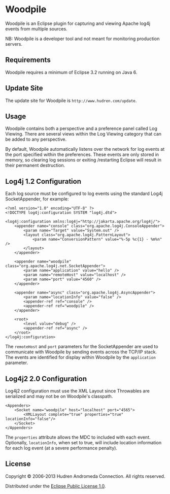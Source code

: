 # Woodpile

Woodpile is an Eclipse plugin for capturing and viewing Apache log4j events from multiple sources.

NB: Woodpile is a developer tool and not meant for monitoring production servers.

## Requirements

Woodpile requires a minimum of Eclipse 3.2 running on Java 6.

## Update Site

The update site for Woodpile is `http://www.hudren.com/update`.

## Usage

Woodpile contains both a perspective and a preference panel called Log Viewing. There are several views within the Log Viewing category that can be added to any perspective.

By default, Woodpile automatically listens over the network for log events at the port specified within the preferences. These events are only stored in memory, so clearing log sessions or exiting /restarting Eclipse will result in their permanent destruction.

## Log4j 1.2 Configuration

Each log source must be configured to log events using the standard Log4j SocketAppender, for example:

<pre><code>&lt;?xml version="1.0" encoding="UTF-8" ?&gt;
&lt;!DOCTYPE log4j:configuration SYSTEM "log4j.dtd"&gt;

&lt;log4j:configuration xmlns:log4j="http://jakarta.apache.org/log4j/"&gt;
	&lt;appender name="console" class="org.apache.log4j.ConsoleAppender"&gt;
		&lt;param name="Target" value="System.out" /&gt;
		&lt;layout class="org.apache.log4j.PatternLayout"&gt;
			&lt;param name="ConversionPattern" value="%-5p %c{1} - %m%n" /&gt;
		&lt;/layout&gt;
	&lt;/appender&gt;

	&lt;appender name="woodpile" class="org.apache.log4j.net.SocketAppender"&gt;
		&lt;param name="application" value="hello" /&gt;
		&lt;param name="remoteHost" value="localhost" /&gt;
		&lt;param name="port" value="4560" /&gt;
	&lt;/appender&gt;

	&lt;appender name="async" class="org.apache.log4j.AsyncAppender"&gt;
		&lt;param name="locationInfo" value="false" /&gt;
		&lt;appender-ref ref="console" /&gt;
		&lt;appender-ref ref="woodpile" /&gt;
	&lt;/appender&gt;

	&lt;root&gt;
		&lt;level value="debug" /&gt;
		&lt;appender-ref ref="async" /&gt;
	&lt;/root&gt;
&lt;/log4j:configuration&gt;
</code></pre>


The `remoteHost` and `port` parameters for the SocketAppender are used to communicate with Woodpile by sending events across the TCP/IP stack. The events are identified for display within Woodpile by the `application` parameter.

## Log4j2 2.0 Configuration

Log4j2 configuration must use the XML Layout since Throwables are serialized and may not be on Woodpile's classpath.

<pre><code>&lt;Appenders&gt;
	&lt;Socket name="woodpile" host="localhost" port="4565"&gt;
		&lt;XMLLayout complete="true" properties="true" locationInfo="false"/&gt;
	&lt;/Socket&gt;
&lt;/Appenders&gt;
</code></pre>

The `properties` attribute allows the MDC to included with each event. Optionally, `locationInfo`, when set to true, will include location information for each log event (at a severe performance penalty).

## License

Copyright &copy; 2006-2013 Hudren Andromeda Connection. All rights reserved.

Distributed under the [Eclipse Public License 1.0](http://opensource.org/licenses/eclipse-1.0.php).
